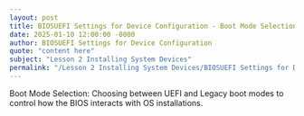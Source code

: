 ```yaml
---
layout: post
title: BIOSUEFI Settings for Device Configuration - Boot Mode Selection
date: 2025-01-10 12:00:00 -0000
author: BIOSUEFI Settings for Device Configuration
quote: "content here"
subject: "Lesson 2 Installing System Devices"
permalink: "/Lesson 2 Installing System Devices/BIOSUEFI Settings for Device Configuration/BIOSUEFI Settings for Device Configuration - Boot Mode Selection"
---
```


Boot Mode Selection: Choosing between UEFI and Legacy boot modes to control how the BIOS interacts with OS installations.
